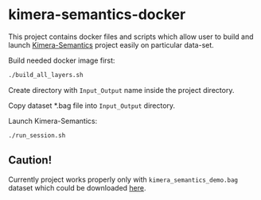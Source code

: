 # kimera-semantics-docker

This project contains docker files and scripts which allow user to build and launch [Kimera-Semantics](https://github.com/MIT-SPARK/Kimera-Semantics) project easily on particular data-set.


Build needed docker image first:
```bash
./build_all_layers.sh
```

Create directory with `Input_Output` name inside the project directory.

Copy dataset *.bag file into `Input_Output` directory.

Launch Kimera-Semantics:
```bash
./run_session.sh
```

## Caution!
Currently project works properly only with `kimera_semantics_demo.bag` dataset which could be downloaded [here](https://drive.google.com/file/d/1SG8cfJ6JEfY2PGXcxDPAMYzCcGBEh4Qq/view).